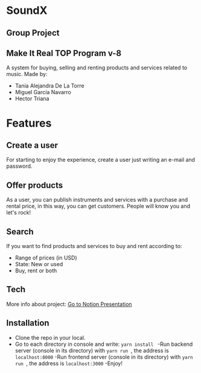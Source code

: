 # SoundX
## Group Project 
## Make It Real TOP Program v-8

A system for buying, selling and renting products and services related to music.
Made by:
- Tania Alejandra De La Torre
- Miguel García Navarro
- Hector Triana

# Features

## Create a user

For starting to enjoy the experience, create a user just writing an e-mail and password.

## Offer products

As a user, you can publish instruments and services with a purchase and rental price, in this way, you can get customers. People will know you and let's rock!

## Search

If you want to find products and services to buy and rent according to:

- Range of prices (in USD)
- State: New or used
- Buy, rent or both



## Tech

More info about project:
[Go to Notion Presentation](https://www.notion.so/SoundX-f18eeb43c84a4c379da067ff062a40d1)

## Installation
- Clone the repo in your local.
- Go to each directory in console and write: ```yarn install ```
 -Run backend server (console in its directory) with  ```yarn run ```, the address is ```localhost:8000```
 -Run frontend server (console in its directory) with  ```yarn run ```, the address is ```localhost:3000```
-Enjoy!